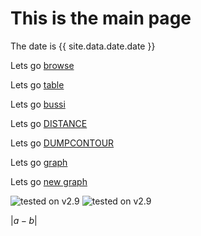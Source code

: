 # This is the main page

The date is {{ site.data.date.date }}

Lets go [browse](browse.md)

Lets go [table](table.md)

Lets go [bussi](https://gtribello.github.io/test-nest-tables/browse.html?search=bussi)

Lets go [DISTANCE](DISTANCE.md)

Lets go [DUMPCONTOUR](DUMCONTOUR.md)

Lets go [graph](summarygraph.md)

Lets go [new graph](test-graph-width.md)

<img src="https://img.shields.io/badge/v2.9-fail 0%25-green.svg" alt="tested on v2.9" />

<img src="https://img.shields.io/badge/v2.9-failed-red.svg" alt="tested on v2.9" />

$\vert a - b \vert$ 
